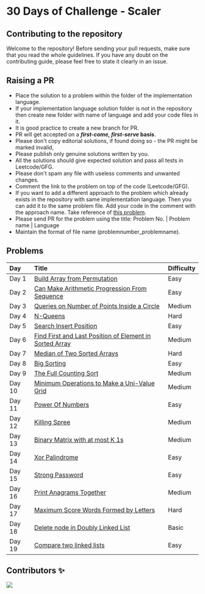 # 30 Days of Challenge - Scaler

## Contributing to the repository

Welcome to the repository! Before sending your pull requests, make sure that you read the whole guidelines. If you have any doubt on the contributing guide, please feel free to state it clearly in an issue.

## Raising a PR

- Place the solution to a problem within the folder of the implementation language.
- If your implementation language solution folder is not in the repository then create new folder with name of language and add your code files in it. 
-  It is good practice to create a new branch for PR.
- PR will get accepted on a **_first-come, first-serve_ basis**.
- Please don't copy editorial solutions, if found doing so - the PR might be marked invalid,
- Please publish only genuine solutions written by you.
- All the solutions should give expected solution and pass all tests in Leetcode/GFG.
- Please don't spam any file with useless comments and unwanted changes.
- Comment the link to the problem on top of the code (Leetcode/GFG).
- If you want to add a different approach to the problem which already exists in the repository with same implementation language. Then you can add it to the same problem file. Add your code in the comment with the approach name. Take reference of [this problem](Python/01_Build%20Array%20from%20Permutation.py).
- Please send PR for the problem using the title: Problem No. | Problem name | Language
- Maintain the format of file name (problemnumber_problemname).

## Problems
| Day | Title | Difficulty
|:---|:---|:---|
| Day 1 | [Build Array from Permutation](https://leetcode.com/problems/build-array-from-permutation/) | Easy
| Day 2 | [Can Make Arithmetic Progression From Sequence](https://leetcode.com/problems/can-make-arithmetic-progression-from-sequence/) | Easy
| Day 3 | [Queries on Number of Points Inside a Circle](https://leetcode.com/problems/queries-on-number-of-points-inside-a-circle/) | Medium
| Day 4 | [N-Queens](https://leetcode.com/problems/n-queens/) | Hard
| Day 5 | [Search Insert Position](https://leetcode.com/problems/search-insert-position/) | Easy
| Day 6 | [Find First and Last Position of Element in Sorted Array](https://leetcode.com/problems/find-first-and-last-position-of-element-in-sorted-array/) | Medium
| Day 7 | [Median of Two Sorted Arrays](https://leetcode.com/problems/median-of-two-sorted-arrays/) | Hard
| Day 8 | [Big Sorting](https://www.hackerrank.com/challenges/big-sorting/problem) | Easy
| Day 9 | [The Full Counting Sort](https://www.hackerrank.com/challenges/countingsort4/problem) | Medium
| Day 10 | [Minimum Operations to Make a Uni-Value Grid](https://leetcode.com/problems/minimum-operations-to-make-a-uni-value-grid/) | Medium
| Day 11 | [Power Of Numbers](https://practice.geeksforgeeks.org/problems/power-of-numbers-1587115620/1) | Easy
| Day 12 | [Killing Spree](https://practice.geeksforgeeks.org/problems/killing-spree3020/1) | Medium
| Day 13 | [Binary Matrix with at most K 1s](https://practice.geeksforgeeks.org/problems/largest-square-in-a-binary-matrix-with-at-most-k-1s-for-multiple-queries/1) | Medium
| Day 14 | [Xor Palindrome](https://www.codechef.com/submit/XOR_PAL) | Easy
| Day 15 | [Strong Password](https://www.hackerrank.com/challenges/strong-password/problem) | Easy
| Day 16 | [Print Anagrams Together](https://practice.geeksforgeeks.org/problems/print-anagrams-together/1) | Medium
| Day 17 | [Maximum Score Words Formed by Letters](https://leetcode.com/problems/maximum-score-words-formed-by-letters/) | Hard
| Day 18 | [Delete node in Doubly Linked List](https://practice.geeksforgeeks.org/problems/delete-node-in-doubly-linked-list/1) | Basic
| Day 19 | [Compare two linked lists](https://www.hackerrank.com/challenges/compare-two-linked-lists/problem) | Easy

## Contributors ✨

<a href="https://github.com/Rushijaviya/30DaysofChallenge_Scaler/graphs/contributors">
  <img src="https://contrib.rocks/image?repo=Rushijaviya/30DaysofChallenge_Scaler" />
</a>
